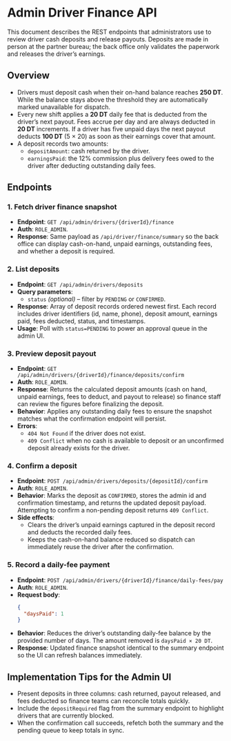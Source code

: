 # Admin Driver Finance API

This document describes the REST endpoints that administrators use to review driver cash deposits and release payouts. Deposits
are made in person at the partner bureau; the back office only validates the paperwork and releases the driver’s earnings.

## Overview
- Drivers must deposit cash when their on-hand balance reaches **250 DT**. While the balance stays above the threshold they are automatically marked unavailable for dispatch.
- Every new shift applies a **20 DT** daily fee that is deducted from the driver’s next payout. Fees accrue per day and are
  always deducted in **20 DT** increments. If a driver has five unpaid days the next payout deducts **100 DT** (5 × 20) as soon
  as their earnings cover that amount.
- A deposit records two amounts:
  - `depositAmount`: cash returned by the driver.
  - `earningsPaid`: the 12% commission plus delivery fees owed to the driver after deducting outstanding daily fees.

## Endpoints

### 1. Fetch driver finance snapshot
- **Endpoint**: `GET /api/admin/drivers/{driverId}/finance`
- **Auth**: `ROLE_ADMIN`.
- **Response**: Same payload as `/api/driver/finance/summary` so the back office can display cash-on-hand, unpaid earnings, outstanding fees, and whether a deposit is required.

### 2. List deposits
- **Endpoint**: `GET /api/admin/drivers/deposits`
- **Query parameters**:
  - `status` *(optional)* – filter by `PENDING` or `CONFIRMED`.
- **Response**: Array of deposit records ordered newest first. Each record includes driver identifiers (id, name, phone), deposit amount, earnings paid, fees deducted, status, and timestamps.
- **Usage**: Poll with `status=PENDING` to power an approval queue in the admin UI.

### 3. Preview deposit payout
- **Endpoint**: `GET /api/admin/drivers/{driverId}/finance/deposits/confirm`
- **Auth**: `ROLE_ADMIN`.
- **Response**: Returns the calculated deposit amounts (cash on hand, unpaid earnings, fees to deduct, and payout to release)
  so finance staff can review the figures before finalizing the deposit.
- **Behavior**: Applies any outstanding daily fees to ensure the snapshot matches what the confirmation endpoint will persist.
- **Errors**:
  - `404 Not Found` if the driver does not exist.
  - `409 Conflict` when no cash is available to deposit or an unconfirmed deposit already exists for the driver.

### 4. Confirm a deposit
- **Endpoint**: `POST /api/admin/drivers/deposits/{depositId}/confirm`
- **Auth**: `ROLE_ADMIN`.
- **Behavior**: Marks the deposit as `CONFIRMED`, stores the admin id and confirmation timestamp, and returns the updated deposit payload. Attempting to confirm a non-pending deposit returns `409 Conflict`.
- **Side effects**:
  - Clears the driver’s unpaid earnings captured in the deposit record and deducts the recorded daily fees.
  - Keeps the cash-on-hand balance reduced so dispatch can immediately reuse the driver after the confirmation.

### 5. Record a daily-fee payment
- **Endpoint**: `POST /api/admin/drivers/{driverId}/finance/daily-fees/pay`
- **Auth**: `ROLE_ADMIN`.
- **Request body**:
  ```json
  {
    "daysPaid": 1
  }
  ```
- **Behavior**: Reduces the driver’s outstanding daily-fee balance by the provided number of days. The amount removed is `daysPaid × 20 DT`.
- **Response**: Updated finance snapshot identical to the summary endpoint so the UI can refresh balances immediately.

## Implementation Tips for the Admin UI
- Present deposits in three columns: cash returned, payout released, and fees deducted so finance teams can reconcile totals quickly.
- Include the `depositRequired` flag from the summary endpoint to highlight drivers that are currently blocked.
- When the confirmation call succeeds, refetch both the summary and the pending queue to keep totals in sync.
